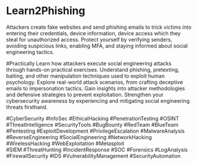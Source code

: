 # Learn2Phishing
Attackers create fake websites and send phishing emails to trick victims into entering their credentials, device information, device access which they steal for unauthorized access. Protect yourself by verifying senders, avoiding suspicious links, enabling MFA, and staying informed about social engineering tactics.

#Practically 
Learn how attackers execute social engineering attacks through hands-on practical exercises. Understand phishing, pretexting, baiting, and other manipulation techniques used to exploit human psychology. Explore real-world attack scenarios, from crafting deceptive emails to impersonation tactics. Gain insights into attacker methodologies and defensive strategies to prevent exploitation. Strengthen your cybersecurity awareness by experiencing and mitigating social engineering threats firsthand.

#CyberSecurity #InfoSec #EthicalHacking #PenetrationTesting #OSINT #ThreatIntelligence #SecurityTools #BugBounty #RedTeam #BlueTeam  
#Pentesting #ExploitDevelopment #PrivilegeEscalation #MalwareAnalysis #ReverseEngineering #SocialEngineering #NetworkHacking #WirelessHacking #WebExploitation #Metasploit  
#SIEM #ThreatHunting #IncidentResponse #SOC #Forensics #LogAnalysis #FirewallSecurity #IDS #VulnerabilityManagement #SecurityAutomation  








